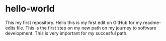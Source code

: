# hello-world
This my first repository.
Hello this is my first edit on GitHub for my readme-edits file. This is the first step on my new path on my journey to software development. This is very important for my succesful path.
